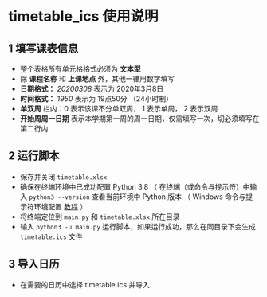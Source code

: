 # timetable_ics 使用说明

## 1 填写课表信息

- 整个表格所有单元格格式必须为 **文本型**
- 除 **课程名称** 和 **上课地点** 外，其他一律用数字填写
- **日期格式：** *20200308* 表示为 2020年3月8日
- **时间格式：** *1950* 表示为 19点50分 （24小时制）
- **单双周** 栏内：0 表示该课不分单双周， 1 表示单周， 2 表示双周
- **开始周周一日期** 表示本学期第一周的周一日期，仅需填写一次，切必须填写在第二行内

## 2 运行脚本

- 保存并关闭 `timetable.xlsx`
- 确保在终端环境中已成功配置 Python 3.8 （ 在终端（或命令与提示符）中输入 `python3 --version` 查看当前环境中 Python 版本
 （ Windows 命令与提示符环境配置 [教程](https://blog.csdn.net/CatStarXcode/article/details/79715530) ）
- 将终端定位到 `main.py` 和 `timetable.xlsx` 所在目录
- 输入 `python3 -u main.py` 运行脚本，如果运行成功，那么在同目录下会生成 `timetable.ics` 文件

## 3 导入日历

- 在需要的日历中选择 timetable.ics 并导入